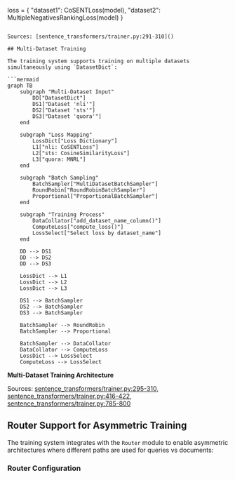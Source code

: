 loss = {
    "dataset1": CoSENTLoss(model),
    "dataset2": MultipleNegativesRankingLoss(model)
}
```

Sources: [sentence_transformers/trainer.py:291-310]()

## Multi-Dataset Training

The training system supports training on multiple datasets simultaneously using `DatasetDict`:

```mermaid
graph TB
    subgraph "Multi-Dataset Input"
        DD["DatasetDict"]
        DS1["Dataset 'nli'"]
        DS2["Dataset 'sts'"] 
        DS3["Dataset 'quora'"]
    end
    
    subgraph "Loss Mapping"
        LossDict["Loss Dictionary"]
        L1["nli: CoSENTLoss"]
        L2["sts: CosineSimilarityLoss"]
        L3["quora: MNRL"]
    end
    
    subgraph "Batch Sampling"
        BatchSampler["MultiDatasetBatchSampler"]
        RoundRobin["RoundRobinBatchSampler"]
        Proportional["ProportionalBatchSampler"]
    end
    
    subgraph "Training Process"
        DataCollator["add_dataset_name_column()"]
        ComputeLoss["compute_loss()"]
        LossSelect["Select loss by dataset_name"]
    end
    
    DD --> DS1
    DD --> DS2
    DD --> DS3
    
    LossDict --> L1
    LossDict --> L2  
    LossDict --> L3
    
    DS1 --> BatchSampler
    DS2 --> BatchSampler
    DS3 --> BatchSampler
    
    BatchSampler --> RoundRobin
    BatchSampler --> Proportional
    
    BatchSampler --> DataCollator
    DataCollator --> ComputeLoss
    LossDict --> LossSelect
    ComputeLoss --> LossSelect
```

**Multi-Dataset Training Architecture**

Sources: [sentence_transformers/trainer.py:295-310](), [sentence_transformers/trainer.py:416-422](), [sentence_transformers/trainer.py:785-800]()

## Router Support for Asymmetric Training

The training system integrates with the `Router` module to enable asymmetric architectures where different paths are used for queries vs documents:

### Router Configuration

```python